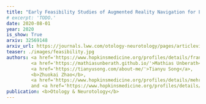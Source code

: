 ```yaml
---
title: "Early Feasibility Studies of Augmented Reality Navigation for Lateral Skull Base Surgery"
# excerpt: 'TODO.'
date: 2020-08-01
year: 2020
is_show: True
arxiv: 32569148
arxiv_url: https://journals.lww.com/otology-neurotology/pages/articleviewer.aspx?year=2020&issue=08000&article=00005&type=Abstract
teaser: ./images/feasibility.jpg
authors: <a href='https://www.hopkinsmedicine.org/profiles/details/francis-creighton'>Creighton, Francis X.</a>,
         <a href='https://mathiasunberath.github.io/'>Mathias Unberath</a>,
         <a href='https://tianyusong.com/about-me/'>Tianyu Song</a>,
         <b>Zhuokai Zhao</b>,
         <a href='https://www.hopkinsmedicine.org/profiles/details/mehran-armand'>Mehran Armand</a>,
         and <a href='https://www.hopkinsmedicine.org/profiles/details/john-carey'>John Carey</a>
publication: <b>Otology & Neurotology</b>
---
```

